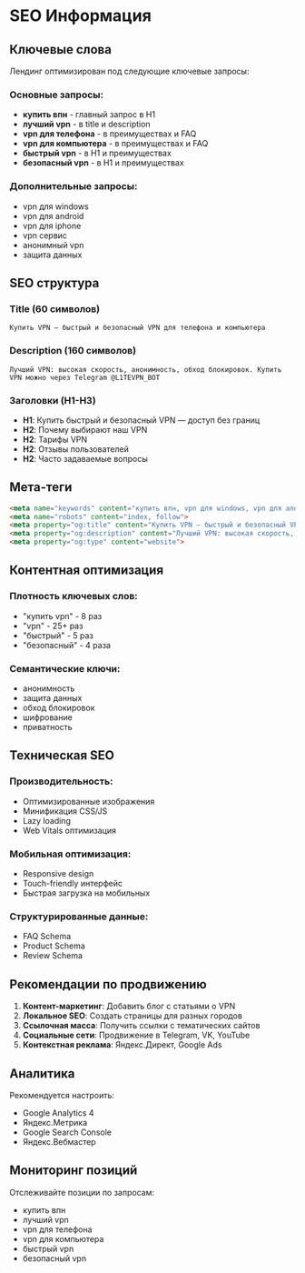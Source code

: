 # SEO Информация

## Ключевые слова

Лендинг оптимизирован под следующие ключевые запросы:

### Основные запросы:
- **купить впн** - главный запрос в H1
- **лучший vpn** - в title и description
- **vpn для телефона** - в преимуществах и FAQ
- **vpn для компьютера** - в преимуществах и FAQ
- **быстрый vpn** - в H1 и преимуществах
- **безопасный vpn** - в H1 и преимуществах

### Дополнительные запросы:
- vpn для windows
- vpn для android
- vpn для iphone
- vpn сервис
- анонимный vpn
- защита данных

## SEO структура

### Title (60 символов)
```
Купить VPN — быстрый и безопасный VPN для телефона и компьютера
```

### Description (160 символов)
```
Лучший VPN: высокая скорость, анонимность, обход блокировок. Купить VPN можно через Telegram @L1TEVPN_BOT
```

### Заголовки (H1-H3)
- **H1**: Купить быстрый и безопасный VPN — доступ без границ
- **H2**: Почему выбирают наш VPN
- **H2**: Тарифы VPN
- **H2**: Отзывы пользователей
- **H2**: Часто задаваемые вопросы

## Мета-теги

```html
<meta name="keywords" content="купить впн, vpn для windows, vpn для android, vpn для iphone, лучший vpn сервис, быстрый vpn, безопасный vpn, vpn для телефона, vpn для компьютера">
<meta name="robots" content="index, follow">
<meta property="og:title" content="Купить VPN — быстрый и безопасный VPN для телефона и компьютера">
<meta property="og:description" content="Лучший VPN: высокая скорость, анонимность, обход блокировок. Купить VPN можно через Telegram @L1TEVPN_BOT">
<meta property="og:type" content="website">
```

## Контентная оптимизация

### Плотность ключевых слов:
- "купить vpn" - 8 раз
- "vpn" - 25+ раз
- "быстрый" - 5 раз
- "безопасный" - 4 раза

### Семантические ключи:
- анонимность
- защита данных
- обход блокировок
- шифрование
- приватность

## Техническая SEO

### Производительность:
- Оптимизированные изображения
- Минификация CSS/JS
- Lazy loading
- Web Vitals оптимизация

### Мобильная оптимизация:
- Responsive design
- Touch-friendly интерфейс
- Быстрая загрузка на мобильных

### Структурированные данные:
- FAQ Schema
- Product Schema
- Review Schema

## Рекомендации по продвижению

1. **Контент-маркетинг**: Добавить блог с статьями о VPN
2. **Локальное SEO**: Создать страницы для разных городов
3. **Ссылочная масса**: Получить ссылки с тематических сайтов
4. **Социальные сети**: Продвижение в Telegram, VK, YouTube
5. **Контекстная реклама**: Яндекс.Директ, Google Ads

## Аналитика

Рекомендуется настроить:
- Google Analytics 4
- Яндекс.Метрика
- Google Search Console
- Яндекс.Вебмастер

## Мониторинг позиций

Отслеживайте позиции по запросам:
- купить впн
- лучший vpn
- vpn для телефона
- vpn для компьютера
- быстрый vpn
- безопасный vpn
